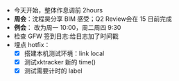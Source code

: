 - 今天开始，整体作息调前 2hours
- **周会**：沈程昊分享 BIM 感受；Q2 Review会在 15 日前完成
- **例会**： 改为周一 10:00，周二周四 9:30
- 检查 GFW 签到日志:给日志加了时间戳
- 埋点 hotfix：
	- [x] 搭建本机测试环境：link local
	- [x] 测试xktracker 新的 time()
	- [x] 测试需要计时的 label